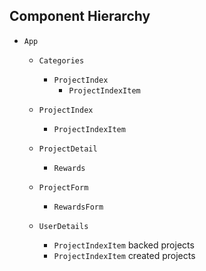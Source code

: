 ## Component Hierarchy

* `App`
  * `Categories`
    * `ProjectIndex`
      * `ProjectIndexItem`

  * `ProjectIndex`
    * `ProjectIndexItem`

  * `ProjectDetail`
    * `Rewards`

  * `ProjectForm`
    * `RewardsForm`

  * `UserDetails`
    * `ProjectIndexItem`
      backed projects
    * `ProjectIndexItem`
      created projects
